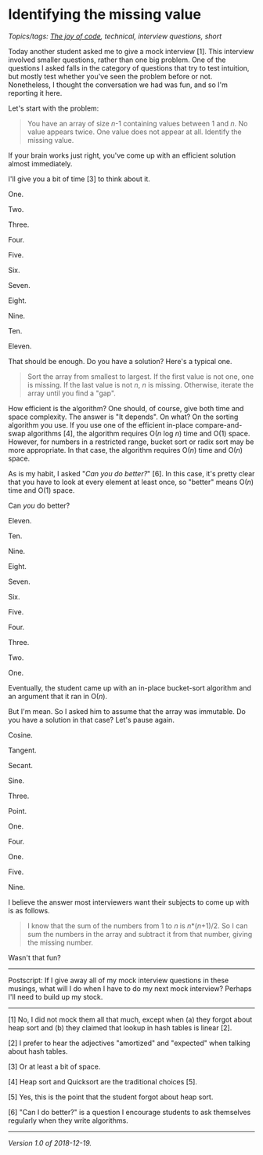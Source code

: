 Identifying the missing value
=============================

*Topics/tags: [The joy of code](index-joc), technical, interview questions, short*

Today another student asked me to give a mock interview [1].  This
interview involved smaller questions, rather than one big problem.
One of the questions I asked falls in the category of questions that
try to test intuition, but mostly test whether you've seen the problem
before or not.  Nonetheless, I thought the conversation we had was
fun, and so I'm reporting it here.

Let's start with the problem:

> You have an array of size _n_-1 containing values between 1 and _n_.
No value appears twice.  One value does not appear at all.  Identify
the missing value.

If your brain works just right, you've come up with an efficient solution
almost immediately.

I'll give you a bit of time [3] to think about it.

One.

Two.

Three.

Four.

Five.

Six.

Seven.

Eight.

Nine.

Ten.

Eleven.

That should be enough. Do you have a solution?  Here's a typical one.

> Sort the array from smallest to largest.  If the first value is not
one, one is missing.  If the last value is not _n_, _n_ is missing.
Otherwise, iterate the array until you find a "gap".

How efficient is the algorithm?  One should, of course, give both time
and space complexity.  The answer is "It depends".  On what?  On the
sorting algorithm you use.  If you use one of the efficient in-place
compare-and-swap algorithms [4], the algorithm requires O(_n_ log _n_)
time and O(1) space.  However, for numbers in a restricted range, bucket
sort or radix sort may be more appropriate.  In that case, the algorithm
requires O(_n_) time and O(_n_) space.

As is my habit, I asked "_Can you do better?_" [6].  In this case, it's
pretty clear that you have to look at every element at least once, so
"better" means O(_n_) time and O(1) space.

Can _you_ do better?

Eleven.

Ten.

Nine.

Eight.

Seven.

Six.

Five.

Four.

Three.

Two.

One.

Eventually, the student came up with an in-place bucket-sort algorithm
and an argument that it ran in O(_n_).

But I'm mean.  So I asked him to assume that the array was immutable.
Do you have a solution in that case?  Let's pause again.

Cosine.

Tangent.

Secant.

Sine.

Three.

Point.

One.

Four.

One.

Five.

Nine.

I believe the answer most interviewers want their subjects to come up 
with is as follows.

> I know that the sum of the numbers from 1 to _n_ is _n_*(_n_+1)/2.
So I can sum the numbers in the array and subtract it from that number,
giving the missing number.

Wasn't that fun?

---

Postscript: If I give away all of my mock interview questions in these
musings, what will I do when I have to do my next mock interview?  Perhaps
I'll need to build up my stock.

---

[1] No, I did not mock them all that much, except when (a) they forgot
about heap sort and (b) they claimed that lookup in hash tables is 
linear [2].

[2] I prefer to hear the adjectives "amortized" and "expected" when
talking about hash tables.

[3] Or at least a bit of space.

[4] Heap sort and Quicksort are the traditional choices [5].

[5] Yes, this is the point that the student forgot about heap sort.

[6] "Can I do better?" is a question I encourage students to ask
themselves regularly when they write algorithms.

---

*Version 1.0 of 2018-12-19.*
